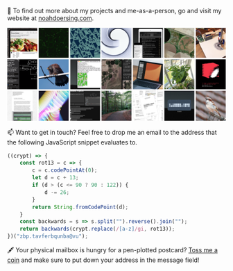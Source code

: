 🏡 To find out more about my projects and me-as-a-person, go and visit my website at [noahdoersing.com](https://noahdoersing.com).

[![](stuff.png)](https://noahdoersing.com)

📫 Want to get in touch? Feel free to drop me an email to the address that the following JavaScript snippet evaluates to.

```js
((crypt) => {
    const rot13 = c => {
        c = c.codePointAt(0);
        let d = c + 13;
        if (d > (c <= 90 ? 90 : 122)) {
            d -= 26;
        }
        return String.fromCodePoint(d);
    }
    const backwards = s => s.split("").reverse().join("");
    return backwards(crypt.replace(/[a-z]/gi, rot13));
})("zbp.tavferbqunba@vu");
```

🖋 Your physical mailbox is hungry for a pen-plotted postcard? [Toss me a coin](https://paypal.me/noah) and make sure to put down your address in the message field!
